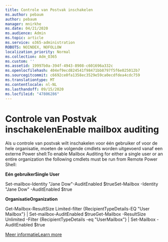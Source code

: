 ```yaml
---
title: Controle van Postvak inschakelen
ms.author: pebaum
author: pebaum
manager: mnirkhe
ms.date: 04/21/2020
ms.audience: Admin
ms.topic: article
ms.service: o365-administration
ROBOTS: NOINDEX, NOFOLLOW
localization_priority: Normal
ms.collection: Adm_O365
ms.custom: ''
ms.assetid: 19997b0a-394f-4943-8908-c601696a332c
ms.openlocfilehash: 404ef9ecd824541f98471bb8797f5f6e025012b7
ms.sourcegitcommit: c6692ce0fa1358ec3529e59ca0ecdfdea4cdc759
ms.translationtype: MT
ms.contentlocale: nl-NL
ms.lasthandoff: 09/15/2020
ms.locfileid: "47806286"
---
```

# <a name="enable-mailbox-auditing"></a><span data-ttu-id="b1bc4-102">Controle van Postvak inschakelen</span><span class="sxs-lookup"><span data-stu-id="b1bc4-102">Enable mailbox auditing</span></span>

<span data-ttu-id="b1bc4-103">Als u controle van postvak wilt inschakelen voor één gebruiker of voor de hele organisatie, moeten de volgende cmdlets worden uitgevoerd vanaf een externe Power shell:</span><span class="sxs-lookup"><span data-stu-id="b1bc4-103">To enable Mailbox Auditing for either a single user or an entire organization the following cmdlets must be run from Remote Power Shell:</span></span>
  
 <span data-ttu-id="b1bc4-104">**Eén gebruiker**</span><span class="sxs-lookup"><span data-stu-id="b1bc4-104">**Single User**</span></span>
  
<span data-ttu-id="b1bc4-105">Set-mailbox-Identity "Jane Dow"-AuditEnabled $true</span><span class="sxs-lookup"><span data-stu-id="b1bc4-105">Set-Mailbox -Identity "Jane Dow" -AuditEnabled $true</span></span>
  
 <span data-ttu-id="b1bc4-106">**Organisatie**</span><span class="sxs-lookup"><span data-stu-id="b1bc4-106">**Organization**</span></span>
  
<span data-ttu-id="b1bc4-107">Get-Mailbox-ResultSize Limited-filter {RecipientTypeDetails-EQ "User Mailbox"} | Set-mailbox-AuditEnabled $true</span><span class="sxs-lookup"><span data-stu-id="b1bc4-107">Get-Mailbox -ResultSize Unlimited -Filter {RecipientTypeDetails -eq "UserMailbox"} | Set-Mailbox -AuditEnabled $true</span></span>
  
[<span data-ttu-id="b1bc4-108">Meer informatie</span><span class="sxs-lookup"><span data-stu-id="b1bc4-108">Learn more</span></span>](https://docs.microsoft.com/microsoft-365/compliance/enable-mailbox-auditing)
  

